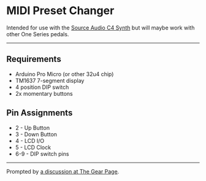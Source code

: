 # MIDI Preset Changer

Intended for use with the [Source Audio C4 Synth](https://www.sourceaudio.net/c4_synth.html) but will maybe work with other One Series pedals.

---

## Requirements

- Arduino Pro Micro (or other 32u4 chip)
- TM1637 7-segment display
- 4 position DIP switch
- 2x momentary buttons

## Pin Assignments

- 2 - Up Button
- 3 - Down Button
- 4 - LCD I/O
- 5 - LCD Clock
- 6-9 - DIP switch pins

---

Prompted by [a discussion at The Gear Page](https://www.thegearpage.net/board/index.php?threads/source-audio-c4-homebrew-arduino-midi-controller.2078129).
